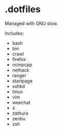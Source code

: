 .dotfiles
=========

Managed with GNU stow.

Includes:
* bash
* bin
* crawl
* firefox
* ncmpcpp
* nethack
* ranger
* startpage
* sxhkd
* tmux
* vim
* weechat
* x
* zathura
* zenbu
* zsh

